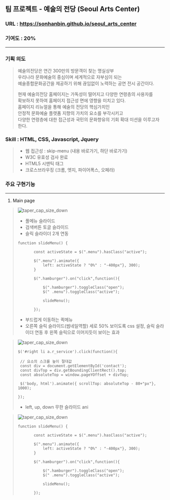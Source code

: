 ## 팀 프로젝트 - 예술의 전당 (Seoul Arts Center)
### URL : https://sonhanbin.github.io/seoul_arts_center
### 기여도 : 20%
----------------------
### 기획 의도
>   예술의전당은 연간 300만의 방문객이 찾는 명실상부  
> 우리나라 문화예술의 중심이며 세계적으로 자부심이 되는  
> 예술종합문화공간을 제공하기 위해 끊임없이 노력하는 공연 전시 공간이다.
> 
> 현재 예술의전당 홈페이지는 가독성이 떨어지고 다양한 연령층의 사용자를  
> 확보하지 못하여 홈페이지 접근성 면에 영향을 미치고 있다.  
> 홈페이지 리뉴얼을 통해 예술의 전당의 핵심가치인  
> 안정적 문화예술 플랫폼 지향의 가치의 요소를 부각시키고  
> 다양한 연령층에 대한 접근성과 국민의 문화향유의 기회 확대 미션을 이루고자 한다.  
### Skill : HTML, CSS, Javascript, Jquery  
> - 웹 접근성 : skip-menu (내용 바로가기, 하단 바로가기)   
> - W3C 유효성 검사 완료
> - HTML5 시맨틱 태그
> - 크로스브라우징 (크롬, 엣지, 파이어폭스, 오페라)
### 주요 구현기능
-----------------------
 1. Main page
  
> ![taper_cap_size_down](https://github.com/Hwangminsun/tapered_coffee/assets/127732251/8965dd51-88a1-4f38-b5f0-b2463dd857e3)  
  >  - 풀메뉴 슬라이드
  >  - 검색버튼 토글 슬라이드
  >  - 슬릭 슬라이더 2개 연동
> ```
>function slideMenu() {
> 
>        const activeState = $(".menu").hasClass("active");
>  
>        $(".menu").animate({
>            left: activeState ? "0%" : "-400px"}, 300);
>        }
>        
>        $(".hamburger").on("click",function(){
> 
>            $(".hamburger").toggleClass("open");
>            $(" .menu").toggleClass("active");
> 
>            slideMenu();
>  
>        });
> ```
  >  - 부드럽게 이동하는 퀵메뉴
  >  - 오른쪽 슬릭 슬라이드(썸네일역할) 세로 50% 보이도록 css 설정, 슬릭 슬라이더 연동 후 왼쪽 슬릭으로 이어지듯이 보이는 효과
      
>    ![taper_cap_size_down](https://github.com/Hwangminsun/tapered_coffee/assets/127732251/8965dd51-88a1-4f38-b5f0-b2463dd857e3) 
>```
>$('#right li a.r_service').click(function(){
>
>  // 요소의 스크롤 높이 절대값
>  const div = document.getElementById('contact');
>  const divTop = div.getBoundingClientRect().top;
>  const absoluteTop = window.pageYOffset + divTop;
>
>  $('body, html').animate({ scrollTop: absoluteTop - 80+"px"}, 1000);
>
>});
>```
  >  - left, up, down 무한 슬라이드 ani

> ![taper_cap_size_down](https://github.com/Hwangminsun/tapered_coffee/assets/127732251/8965dd51-88a1-4f38-b5f0-b2463dd857e3)
> ```
>function slideMenu() {
> 
>        const activeState = $(".menu").hasClass("active");
>  
>        $(".menu").animate({
>            left: activeState ? "0%" : "-400px"}, 300);
>        }
>        
>        $(".hamburger").on("click",function(){
> 
>            $(".hamburger").toggleClass("open");
>            $(" .menu").toggleClass("active");
> 
>            slideMenu();
>  
>        });
> ```
